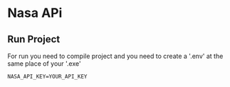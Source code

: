 # Nasa APi

## Run Project

For run you need to compile project and you need to
create a '.env' at the same place of your '.exe'

```.env
NASA_API_KEY=YOUR_API_KEY
```